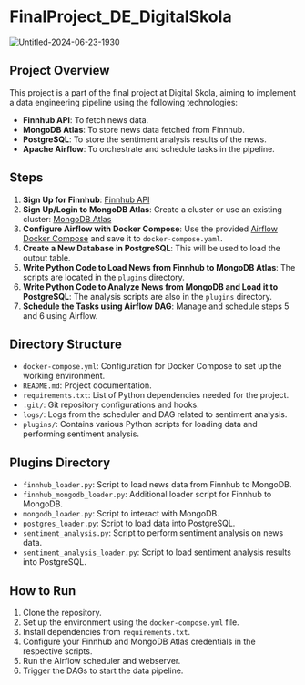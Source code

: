 # FinalProject_DE_DigitalSkola

![Untitled-2024-06-23-1930](https://github.com/andrewsuadnya/FinalProject_DE_DigitalSkola/assets/90898706/0dfb04d3-f428-4dfe-bf5b-6bf8bf9cdc8d)

## Project Overview

This project is a part of the final project at Digital Skola, aiming to implement a data engineering pipeline using the following technologies:
- **Finnhub API**: To fetch news data.
- **MongoDB Atlas**: To store news data fetched from Finnhub.
- **PostgreSQL**: To store the sentiment analysis results of the news.
- **Apache Airflow**: To orchestrate and schedule tasks in the pipeline.

## Steps

1. **Sign Up for Finnhub**: [Finnhub API](https://finnhub.io/docs/api/symbol-search)
2. **Sign Up/Login to MongoDB Atlas**: Create a cluster or use an existing cluster: [MongoDB Atlas](https://cloud.mongodb.com)
3. **Configure Airflow with Docker Compose**: Use the provided [Airflow Docker Compose](https://shrib.com/#Phillip3yM6o5k) and save it to `docker-compose.yaml`.
4. **Create a New Database in PostgreSQL**: This will be used to load the output table.
5. **Write Python Code to Load News from Finnhub to MongoDB Atlas**: The scripts are located in the `plugins` directory.
6. **Write Python Code to Analyze News from MongoDB and Load it to PostgreSQL**: The analysis scripts are also in the `plugins` directory.
7. **Schedule the Tasks using Airflow DAG**: Manage and schedule steps 5 and 6 using Airflow.

## Directory Structure

- `docker-compose.yml`: Configuration for Docker Compose to set up the working environment.
- `README.md`: Project documentation.
- `requirements.txt`: List of Python dependencies needed for the project.
- `.git/`: Git repository configurations and hooks.
- `logs/`: Logs from the scheduler and DAG related to sentiment analysis.
- `plugins/`: Contains various Python scripts for loading data and performing sentiment analysis.

## Plugins Directory

- `finnhub_loader.py`: Script to load news data from Finnhub to MongoDB.
- `finnhub_mongodb_loader.py`: Additional loader script for Finnhub to MongoDB.
- `mongodb_loader.py`: Script to interact with MongoDB.
- `postgres_loader.py`: Script to load data into PostgreSQL.
- `sentiment_analysis.py`: Script to perform sentiment analysis on news data.
- `sentiment_analysis_loader.py`: Script to load sentiment analysis results into PostgreSQL.

## How to Run

1. Clone the repository.
2. Set up the environment using the `docker-compose.yml` file.
3. Install dependencies from `requirements.txt`.
4. Configure your Finnhub and MongoDB Atlas credentials in the respective scripts.
5. Run the Airflow scheduler and webserver.
6. Trigger the DAGs to start the data pipeline.
